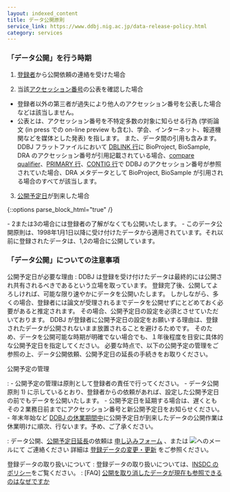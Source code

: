 ```yaml
---
layout: indexed_content
title: データ公開原則
service_link: https://www.ddbj.nig.ac.jp/data-release-policy.html
category: services
---
```


### 「データ公開」を行う時期

1. [登録者](/ddbj/submission.html#submitter)から公開依頼の連絡を受けた場合

2. 当該[アクセッション番号](/acc_def.html)の公表を確認した場合
- 登録者以外の第三者が過失により他人のアクセッション番号を公表した場合などは該当しません。
- 公表とは、アクセッション番号を不特定多数の対象に知らせる行為
    (学術論文 (in press での on-line preview
    も含む)、学会、インターネット、報道機関などを媒体とした発表)
    を指します。
    また、データ間の引用も含みます。DDBJ フラットファイルにおいて
    [DBLINK 行](/ddbj/con.html#Dblink)に BioProject, BioSample, DRA
    のアクセッション番号が引用記載されている場合、[compare
    qualifier](/ddbj/qualifiers.html#compare)、[PRIMARY
    行](/ddbj/tsa.html#Primary)、[CONTIG 行](/ddbj/con.html#Contig)で
    DDBJ のアクセッション番号が参照されていた場合、DRA メタデータとして
    BioProject, BioSample が引用される場合のすべてが該当します。
3. [公開予定日](/ddbj/submission.html#holddate)が到来した場合

{::options parse_block_html="true" /}
<div class="attention red">
  - 2または3の場合には登録者の了解がなくても公開いたします。
  - このデータ公開原則は、1998年1月1日以降に受け付けたデータから適用されています。それ以前に登録されたデータは、1,2の場合に公開しています。
</div>

### 「データ公開」についての注意事項

公開予定日が必要な理由
:   DDBJ
    は登録を受け付けたデータは最終的には公開され共有されるべきであるという立場を取っています。
    登録完了後、公開してよろしければ、可能な限り速やかにデータを公開いたします。
    しかしながら、多くの場合、登録者には論文が受理されるまでデータを公開せずにとどめておく必要があると推定されます。
    その場合、公開予定日の設定を必須とさせていただいております。
    DDBJ
    が登録者に公開予定日の設定をお願いする理由は、登録されたデータが公開されないまま放置されることを避けるためです。
    そのため、データを公開可能な時期が明確でない場合でも、１年後程度を目安に具体的な公開予定日を指定してください。
    必要な時点で、以下の公開予定の管理をご参照の上、データ公開依頼、公開予定日の延長の手続きをお取りください。

公開予定の管理

:   -   公開予定の管理は原則として登録者の責任で行ってください。
    -   データ公開原則 1)
        に示しているとおり、登録者からの依頼があれば、設定した公開予定日の前でもデータを公開いたします。
    -   公開予定日を延期する場合は、遅くとも
        その２業務日前までにアクセッション番号と新公開予定日をお知らせください。
    -   年末年始など [DDBJ
        の休業期間中](/ddbj/submission.html#holiday)に公開予定日が到来したデータの公開作業は休業明けに順次、行ないます。予め、ご了承ください。

:   データ公開、[公開予定日延長](/ddbj/updt.html#q5)の依頼は
    [申し込みフォーム](/ddbj/updt-form.html) 、または
    ![](/images/news/ad_updt.gif)へのメールにて ご連絡ください
    詳細は [登録データの変更・更新](/ddbj/updt.html) をご参照ください。

登録データの取り扱いについて
:   登録データの取り扱いについては、[INSDC
    のポリシー](/insdc.html#policy)をご覧ください。
:   \[FAQ\]
    [公開を取り消したデータが現在も参照できるのはなぜですか](/faq/ja/why-retracted-data-available.html)
